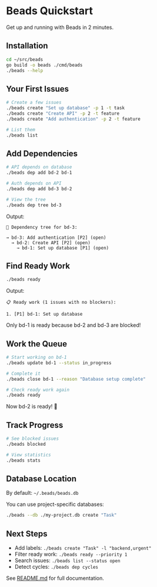 # Beads Quickstart

Get up and running with Beads in 2 minutes.

## Installation

```bash
cd ~/src/beads
go build -o beads ./cmd/beads
./beads --help
```

## Your First Issues

```bash
# Create a few issues
./beads create "Set up database" -p 1 -t task
./beads create "Create API" -p 2 -t feature
./beads create "Add authentication" -p 2 -t feature

# List them
./beads list
```

## Add Dependencies

```bash
# API depends on database
./beads dep add bd-2 bd-1

# Auth depends on API
./beads dep add bd-3 bd-2

# View the tree
./beads dep tree bd-3
```

Output:
```
🌲 Dependency tree for bd-3:

→ bd-3: Add authentication [P2] (open)
  → bd-2: Create API [P2] (open)
    → bd-1: Set up database [P1] (open)
```

## Find Ready Work

```bash
./beads ready
```

Output:
```
📋 Ready work (1 issues with no blockers):

1. [P1] bd-1: Set up database
```

Only bd-1 is ready because bd-2 and bd-3 are blocked!

## Work the Queue

```bash
# Start working on bd-1
./beads update bd-1 --status in_progress

# Complete it
./beads close bd-1 --reason "Database setup complete"

# Check ready work again
./beads ready
```

Now bd-2 is ready! 🎉

## Track Progress

```bash
# See blocked issues
./beads blocked

# View statistics
./beads stats
```

## Database Location

By default: `~/.beads/beads.db`

You can use project-specific databases:

```bash
./beads --db ./my-project.db create "Task"
```

## Next Steps

- Add labels: `./beads create "Task" -l "backend,urgent"`
- Filter ready work: `./beads ready --priority 1`
- Search issues: `./beads list --status open`
- Detect cycles: `./beads dep cycles`

See [README.md](README.md) for full documentation.
